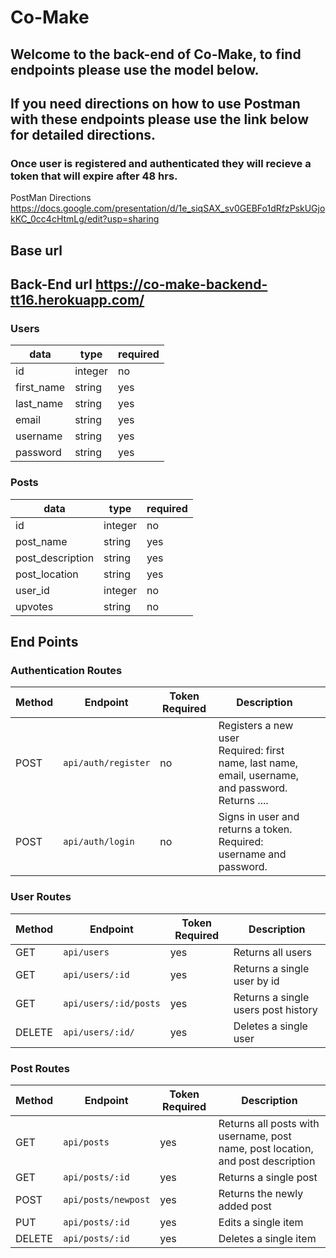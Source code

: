 # Co-Make

## Welcome to the back-end of Co-Make, to find endpoints please use the model below.

## If you need directions on how to use Postman with these endpoints please use the link below for detailed directions.

### Once user is registered and authenticated they will recieve a token that will expire after 48 hrs.

PostMan Directions https://docs.google.com/presentation/d/1e_siqSAX_sv0GEBFo1dRfzPskUGjokKC_0cc4cHtmLg/edit?usp=sharing

## Base url <Front-End Deployment Link>

## Back-End url https://co-make-backend-tt16.herokuapp.com/

### Users

| data       | type                  | required |
| ---------- | --------------------- | -------- |
| id         | integer               | no      |
| first_name | string                | yes      |
| last_name  | string                | yes      |
| email      | string                | yes      |
| username   | string                | yes      |
| password   | string                | yes      |

### Posts

| data             | type    | required |
| -----------      | ------- | -------- |
| id               | integer | no      |
| post_name        | string  | yes      |
| post_description | string  | yes      |
| post_location    | string  | yes      |
| user_id          | integer | no       |
| upvotes          | string  | no       |

## End Points

### Authentication Routes

| Method | Endpoint         | Token Required | Description                                                                                                       |     |
| ------ | ---------------- | -------------- | ----------------------------------------------------------------------------------------------------------------- | --- |
| POST   | `api/auth/register` | no             | Registers a new user <br> Required: first name, last name, email, username, and password. <br>Returns .... |
| POST   | `api/auth/login`    | no             | Signs in user and returns a token.<br> Required: username and password.              |

### User Routes

| Method | Endpoint           | Token Required | Description                   |
| ------ | ------------------ | -------------- | ----------------------------- |
| GET    | `api/users`              | yes            | Returns all users             |
| GET    | `api/users/:id`          | yes            | Returns a single user by id   |
| GET    | `api/users/:id/posts`    | yes            | Returns a single users post history |
| DELETE | `api/users/:id/`         | yes            | Deletes a single user         |

### Post Routes

| Method | Endpoint           | Token Required | Description                                                                                        |
| ------ | ------------------ | -------------- | -------------------------------------------------------------------------------------------------- |
| GET    | `api/posts`           | yes            | Returns all posts with username, post name, post location, and post description                                                                                  |
| GET    | `api/posts/:id`       | yes            | Returns a single post                                                                              |
| POST   | `api/posts/newpost`   | yes            | Returns the newly added post |
| PUT    | `api/posts/:id`       | yes            | Edits a single item                                                                                |
| DELETE | `api/posts/:id`       | yes            | Deletes a single item                                                                             |

